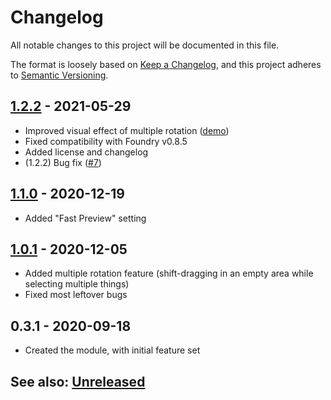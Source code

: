 # Changelog
All notable changes to this project will be documented in this file.

The format is loosely based on [Keep a Changelog](https://keepachangelog.com/en/1.0.0/),
and this project adheres to [Semantic Versioning](https://semver.org/spec/v2.0.0.html).

## [1.2.2] - 2021-05-29
- Improved visual effect of multiple rotation ([demo](metadata/multiple_rotation_demo_2.gif))
- Fixed compatibility with Foundry v0.8.5
- Added license and changelog
- (1.2.2) Bug fix ([#7](https://github.com/itamarcu/AlternativeRotation/issues/7))

## [1.1.0] - 2020-12-19
- Added "Fast Preview" setting

## [1.0.1] - 2020-12-05
- Added multiple rotation feature (shift-dragging in an empty area while selecting multiple things)
- Fixed most leftover bugs

## 0.3.1 - 2020-09-18
- Created the module, with initial feature set

## See also: [Unreleased]

[Unreleased]: https://github.com/itamarcu/AlternativeRotation/compare/1.2.2...HEAD
[1.0.1]: https://github.com/itamarcu/AlternativeRotation/compare/0.3.1...1.0.1
[1.1.0]: https://github.com/itamarcu/AlternativeRotation/compare/1.0.1...1.1.0
[1.2.2]: https://github.com/itamarcu/AlternativeRotation/compare/1.1.0...1.2.2

